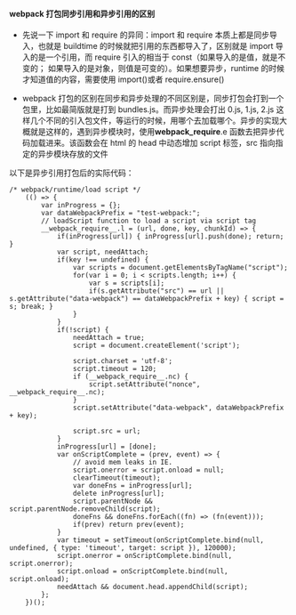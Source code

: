 #### webpack 打包同步引用和异步引用的区别

-   先说一下 import 和 require 的异同：import 和 require 本质上都是同步导入，也就是 buildtime 的时候就把引用的东西都导入了，区别就是 import 导入的是一个引用，而 require 引入的相当于 const（如果导入的是值，就是不变的； 如果导入的是对象，则值是可变的）。如果想要异步，runtime 的时候才知道值的内容，需要使用 import()或者 require.ensure()

-   webpack 打包的区别在同步和异步处理的不同区别是，同步打包会打到一个包里，比如最简版就是打到 bundles.js。而异步处理会打出 0.js, 1.js, 2.js 这样几个不同的引入包文件，等运行的时候，用哪个去加载哪个。异步的实现大概就是这样的，遇到异步模块时，使用**webpack_require**.e 函数去把异步代码加载进来。该函数会在 html 的 head 中动态增加 script 标签，src 指向指定的异步模块存放的文件

以下是异步引用打包后的实际代码：

```
/* webpack/runtime/load script */
 	(() => {
 		var inProgress = {};
 		var dataWebpackPrefix = "test-webpack:";
 		// loadScript function to load a script via script tag
 		__webpack_require__.l = (url, done, key, chunkId) => {
 			if(inProgress[url]) { inProgress[url].push(done); return; }
 			var script, needAttach;
 			if(key !== undefined) {
 				var scripts = document.getElementsByTagName("script");
 				for(var i = 0; i < scripts.length; i++) {
 					var s = scripts[i];
 					if(s.getAttribute("src") == url || s.getAttribute("data-webpack") == dataWebpackPrefix + key) { script = s; break; }
 				}
 			}
 			if(!script) {
 				needAttach = true;
 				script = document.createElement('script');

 				script.charset = 'utf-8';
 				script.timeout = 120;
 				if (__webpack_require__.nc) {
 					script.setAttribute("nonce", __webpack_require__.nc);
 				}
 				script.setAttribute("data-webpack", dataWebpackPrefix + key);

 				script.src = url;
 			}
 			inProgress[url] = [done];
 			var onScriptComplete = (prev, event) => {
 				// avoid mem leaks in IE.
 				script.onerror = script.onload = null;
 				clearTimeout(timeout);
 				var doneFns = inProgress[url];
 				delete inProgress[url];
 				script.parentNode && script.parentNode.removeChild(script);
 				doneFns && doneFns.forEach((fn) => (fn(event)));
 				if(prev) return prev(event);
 			}
 			var timeout = setTimeout(onScriptComplete.bind(null, undefined, { type: 'timeout', target: script }), 120000);
 			script.onerror = onScriptComplete.bind(null, script.onerror);
 			script.onload = onScriptComplete.bind(null, script.onload);
 			needAttach && document.head.appendChild(script);
 		};
 	})();
```
